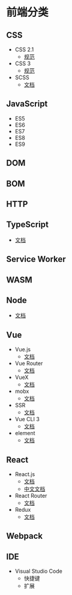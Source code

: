 # 前端分类

## CSS
- CSS 2.1
	- [规范](https://developer.mozilla.org/zh-CN/docs/Web/CSS/CSS3)
- CSS 3
	- [规范](https://developer.mozilla.org/zh-CN/docs/Web/CSS/CSS3)
- SCSS
	- [文档](https://sass-guidelin.es/zh/)

## JavaScript
- ES5
- ES6
- ES7
- ES8
- ES9

## DOM

## BOM

## HTTP

## TypeScript
- [文档](https://www.typescriptlang.org/)

## Service Worker

## WASM

## Node
- [文档](http://nodejs.cn/api/)

## Vue
- Vue.js
	- [文档](https://cn.vuejs.org/index.html)
- Vue Router
	- [文档](https://router.vuejs.org/zh/)
- VueX
	- [文档](https://vuex.vuejs.org/zh/)
- mobx
	- [文档](https://cn.mobx.js.org/)
- SSR
	- [文档](https://ssr.vuejs.org/zh/)
- Vue CLI 3
	- [文档](https://cli.vuejs.org/)
- element
	- [文档](https://github.com/ElemeFE/element)

## React
- React.js
	- [文档](https://reactjs.org/)
	- [中文文档](http://react.yubolun.com/)
- React Router
	- [文档](https://github.com/ReactTraining/react-router)
- Redux
	- [文档](http://www.redux.org.cn/)

## Webpack

## IDE
- Visual Studio Code
	- 快捷键
	- 扩展



